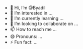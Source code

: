 - 👋 Hi, I’m @Byadil
- 👀 I’m interested in ...
- 🌱 I’m currently learning ...
- 💞️ I’m looking to collaborate on ...
- 📫 How to reach me ...
- 😄 Pronouns: ...
- ⚡ Fun fact: ...

<!---
Byadil/Byadil is a ✨ special ✨ repository because its `README.md` (this file) appears on your GitHub profile.
You can click the Preview link to take a look at your changes.
--->
